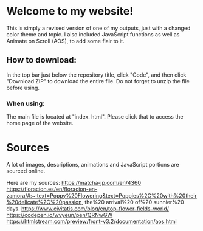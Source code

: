 # Welcome to my website!
This is simply a revised version of one of my outputs, just with a changed color theme and topic. I also included JavaScript functions as well as Animate on Scroll (AOS), to add some flair to it. 
## How to download: 
In the top bar just below the repository title, click "Code", and then click "Download ZIP" to download the entire file. Do not forget to unzip the file before using.
### When using:
The main file is located at "index. html". Please click that to access the home page of the website.
# Sources
A lot of images, descriptions, animations and JavaScript portions are sourced online. 

Here are my sources:
https://matcha-jp.com/en/4360
https://floracion.es/en/floracion-en-zamora/#:~:text=Poppy%20Flowering&text=Poppies%2C%20with%20their%20delicate%2C%20passion, the%20 arrival%20 of%20 sunnier%20 days.
https://www.civitatis.com/blog/en/top-flower-fields-world/
https://codepen.io/wvyeun/pen/QRNwGW
https://htmlstream.com/preview/front-v3.2/documentation/aos.html